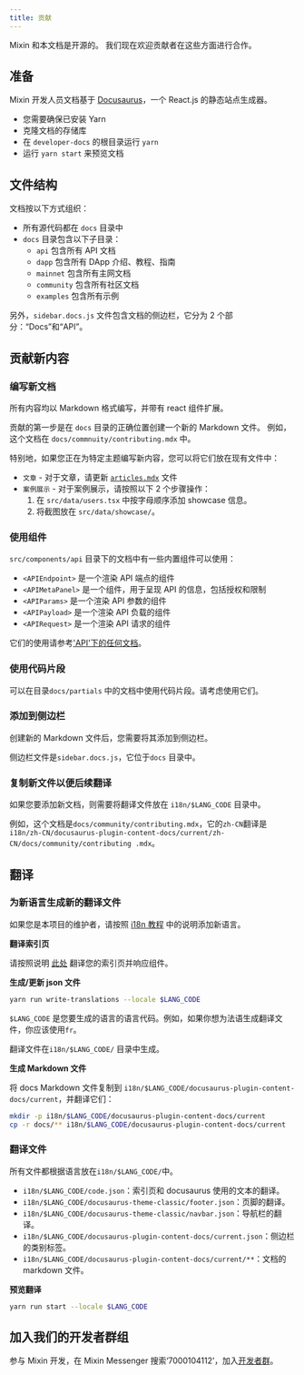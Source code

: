 ```yaml
---
title: 贡献
---
```


Mixin 和本文档是开源的。 我们现在欢迎贡献者在这些方面进行合作。

## 准备

Mixin 开发人员文档基于 [Docusaurus](https://docusaurus.io/docs/en/latest/)，一个 React.js 的静态站点生成器。

- 您需要确保已安装 Yarn
- 克隆文档的存储库
- 在 `developer-docs` 的根目录运行 `yarn`
- 运行 `yarn start` 来预览文档

## 文件结构

文档按以下方式组织：

- 所有源代码都在 `docs` 目录中
- `docs` 目录包含以下子目录：
  - `api` 包含所有 API 文档
  - `dapp` 包含所有 DApp 介绍、教程、指南
  - `mainnet` 包含所有主网文档
  - `community` 包含所有社区文档
  - `examples` 包含所有示例

另外，`sidebar.docs.js` 文件包含文档的侧边栏，它分为 2 个部分：“Docs”和“API”。

## 贡献新内容

### 编写新文档

所有内容均以 Markdown 格式编写，并带有 react 组件扩展。

贡献的第一步是在 `docs` 目录的正确位置创建一个新的 Markdown 文件。
例如，这个文档在 `docs/commnuity/contributing.mdx` 中。

特别地，如果您正在为特定主题编写新内容，您可以将它们放在现有文件中：

- `文章` - 对于文章，请更新 [`articles.mdx`](./articles) 文件
- `案例展示` - 对于案例展示，请按照以下 2 个步骤操作：
  1. 在 `src/data/users.tsx` 中按字母顺序添加 showcase 信息。
  2. 将截图放在 `src/data/showcase/`。

### 使用组件

`src/components/api` 目录下的文档中有一些内置组件可以使用：

- `<APIEndpoint>` 是一个渲染 API 端点的组件
- `<APIMetaPanel>` 是一个组件，用于呈现 API 的信息，包括授权和限制
- `<APIParams>` 是一个渲染 API 参数的组件
- `<APIPayload>` 是一个渲染 API 负载的组件
- `<APIRequest>` 是一个渲染 API 请求的组件

它们的使用请参考['API'下的任何文档](/zh-CN/docs/api/guide)。

### 使用代码片段

可以在目录`docs/partials` 中的文档中使用代码片段。请考虑使用它们。

### 添加到侧边栏

创建新的 Markdown 文件后，您需要将其添加到侧边栏。

侧边栏文件是`sidebar.docs.js`，它位于`docs` 目录中。

### 复制新文件以便后续翻译

如果您要添加新文档，则需要将翻译文件放在 `i18n/$LANG_CODE` 目录中。

例如，这个文档是`docs/community/contributing.mdx`，它的`zh-CN`翻译是`i18n/zh-CN/docusaurus-plugin-content-docs/current/zh-CN/docs/community/contributing .mdx`。

## 翻译

### 为新语言生成新的翻译文件

如果您是本项目的维护者，请按照 [i18n 教程](https://docusaurus.io/docs/i18n/tutorial) 中的说明添加新语言。

**翻译索引页**

请按照说明 [此处](https://docusaurus.io/docs/i18n/tutorial#use-the-translation-apis) 翻译您的索引页并响应组件。

**生成/更新 json 文件**

```bash
yarn run write-translations --locale $LANG_CODE
```

`$LANG_CODE` 是您要生成的语言的语言代码。例如，如果你想为法语生成翻译文件，你应该使用`fr`。

翻译文件在`i18n/$LANG_CODE/` 目录中生成。

**生成 Markdown 文件**

将 docs Markdown 文件复制到 `i18n/$LANG_CODE/docusaurus-plugin-content-docs/current`，并翻译它们：

```bash
mkdir -p i18n/$LANG_CODE/docusaurus-plugin-content-docs/current
cp -r docs/** i18n/$LANG_CODE/docusaurus-plugin-content-docs/current
```

### 翻译文件

所有文件都根据语言放在`i18n/$LANG_CODE/`中。

- `i18n/$LANG_CODE/code.json`：索引页和 docusaurus 使用的文本的翻译。
- `i18n/$LANG_CODE/docusaurus-theme-classic/footer.json`：页脚的翻译。
- `i18n/$LANG_CODE/docusaurus-theme-classic/navbar.json`：导航栏的翻译。
- `i18n/$LANG_CODE/docusaurus-plugin-content-docs/current.json`：侧边栏的类别标签。
- `i18n/$LANG_CODE/docusaurus-plugin-content-docs/current/**`：文档的 markdown 文件。

**预览翻译**

```bash
yarn run start --locale $LANG_CODE
```

## 加入我们的开发者群组

参与 Mixin 开发，在 Mixin Messenger 搜索‘7000104112’，加入[开发者群](https://supergroup.mixin.fan/#/7000104112/home)。
